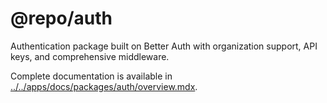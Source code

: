 # @repo/auth

Authentication package built on Better Auth with organization support, API keys,
and comprehensive middleware.

Complete documentation is available in
[../../apps/docs/packages/auth/overview.mdx](../../apps/docs/packages/auth/overview.mdx).
